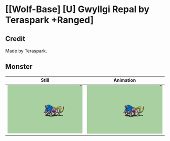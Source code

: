 # [\[Wolf-Base\] \[U\] Gwyllgi Repal by Teraspark +Ranged]

## Credit

Made by Teraspark.

## Monster

| Still | Animation |
| :---: | :-------: |
| ![Monster still](./Monster_000.png) | ![Monster animation](./Monster.gif) |
